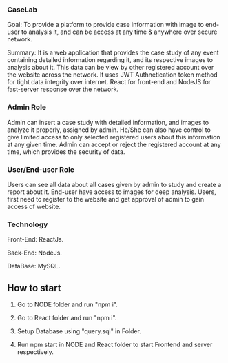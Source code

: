 ### CaseLab

Goal: To provide a platform to provide case information with image to end-user to analysis it, and can be access at any time & anywhere over secure network.

Summary: It is a web application that provides the case study of any event containing detailed information regarding it, and its respective images to analysis about it. This data can be view by other registered account over the website across the network.
It uses JWT Authnetication token method for tight data integrity over internet. React for front-end and NodeJS for fast-server response over the network.

### Admin Role

Admin can insert a case study with detailed information, and images to analyze it properly, assigned by admin. He/She can also have control to give limited access to only selected registered users about this information at any given time.
Admin can accept or reject the registered account at any time, which provides the security of data.

### User/End-user Role

Users can see all data about all cases given by admin to study and create a report about it. End-user have access to images for deep analysis. Users, first need to register to the website and get approval of admin to gain access of website.

### Technology

Front-End: ReactJs.

Back-End: NodeJs.

DataBase: MySQL.


## How to start

1. Go to NODE folder and run "npm i".

2. Go to React folder and run "npm i".

3. Setup Database using "query.sql" in Folder.

4. Run npm start in NODE and React folder to start Frontend and server respectively.
